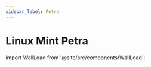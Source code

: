 ```yaml
---
sidebar_label: Petra
---
```

# Linux Mint Petra
import WallLoad from '@site/src/components/WallLoad';

<WallLoad api="https://raw.githubusercontent.com/AloneER0/DistroWallpapers/main/LinuxMint/Petra/Petra"/>